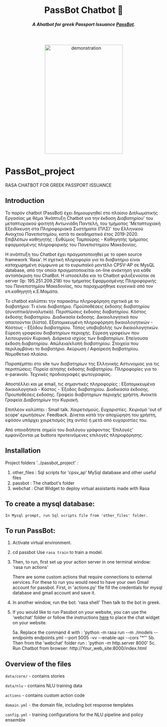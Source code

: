 <h1 align="center">PassBot Chatbot 💬</h1>
<h5 align="center">
A Ahatbot for greek Passport Issuance <a href="http://195.251.209.218:8000/index.html" target="_blank">PassBot</a>.
</h5>
<br />
<br />

<div align="center">
<img align="center" src="https://cdn.pixabay.com/photo/2013/07/12/13/53/police-officer-147501_960_720.png" width="250" height="350" alt="demonstration">
</div>


# PassBot_project
RASA CHATBOT FOR GREEK PASSPORT ISSUANCE

## Ιntroduction
Το παρόν chatbot (PassBot) έχει δημιουργηθεί στο πλαίσιο Διπλωματικής Εργασίας με θέμα 'Ανάπτυξη Chatbot για την έκδοση Διαβατηρίου' 
του μεταπτυχιακού φοιτητή Αντωνιάδη Παντελή, του τμήματος 'Μεταπτυχιακή Εξειδίκευση στα Πληροφοριακά Συστήματα (ΠΛΣ)' του Ελληνικού 
Ανοιχτού Πανεπιστημίου, κατά το ακαδηματικό έτος 2019-2020.
Επιβλέπων καθηγητής : Ευθύμιος Ταμπούρης - Καθηγητής τμήματος εφαρμοσμένης πληροφορικής του Πανεπιστημίου Μακεδονίας.

Η ανάπτυξη του Chatbot έχει πραγματοποιηθεί με το open source framework 'Rasa'.
Η σχετική πληροφορία για το διαβατήριο είναι καταχωρημένη σύμφωνα με το ευρωπαϊκό μοντέλο CPSV-AP σε MysQL database, 
από την οποία πραγματοποιείται on-line ανάκτηση για κάθε ανταπόκριση του ChatBot.
Η ιστοσελίδα και το Chatbot φιλοξενούται σε server (Ip: 195.251.209.218) του τμήματος Εφαρμοσμένης Πληροφορικής του Πανεπιστημίου Μακεδονίας, 
που παραχωρήθηκε ευγενικά από τον επ.καθηγητή κ.Ε.Μαμάτα. 

Το chatbot καλύπτει την παρακάτω πληροφόρηση σχετικά με το διαβατήριο:
   Τι είναι διαβατήριο.
   Προϋποθέσεις έκδοσης διαβατηρίου (συνοπτικά/αναλυτικά).
   Περιπτώσεις έκδοσης διαβατηρίου.
   Kόστος έκδοσης διαβατηρίου.
   Διαδικασία έκδοσης.
   Δικαιολογητικά που απαιτούνται (λίστα).
   Εξατομικευμένη πληροφόρηση δικαιολογητικών - Κόστους - Εξόδου διαβατηρίου.
   Τόπος υποβοβολής των δικαιολογητικών.
   Εύρεση γραφείου διαβατηρίων περιοχής.
   Εύρεση γραφείων που λειτουργούν Κυριακή.
   Διάρκεια ισχύος των διαβατηρίων.
   Επείγουσα έκδοση διαβατηρίου.
   Απώλεια/κλοπή διαβατηρίου.
   Στοιχεία που περιλαμβάνει το διαβατήριο.
   Ακύρωση / Αφαίρεση διαβατηρίου.
   Νομοθετικό πλαίσιο.

Παραπέμπτει στο site των διαβατηρίων της Ελληνικής Αστυνομιας για τις περιπτώσεις:
   Πορεία αίτησης έκδοσης διαβατηρίου.
   Πληροφορίες για το e-paravolo.
   Τεχνικές προδιαγραφές φωτογραφίας.

Αποστέλλει και με email, τις σημαντικές πληροφορίες :
   Εξατομικευμένα δικαιολογητικά - Κόστος - Έξοδος διαβατηρίου.
   Διαδικασία έκδοσης.
   Προυποθέσεις έκδοσης.
   Γραφείο διαβατηρίων περιοχής χρήστη.
   Ανοικτά Γραφεία Διαβατηρίων την Κυριακή.
  
Επιπλέον καλύπτει :
   Small talk.
   Χαιρετισμούς.
   Ευχαριστίες.
   Χειρισμό 'out of scope' ερωτήσεων.
   Feedback. Δίνεται κατά την αποχώρηση του χρήστη, εφόσον υπάρχει χαιρετισμός (πχ αντίο) ή μετά από ευχαριστίες του.

Από οποιοδήποτε σημείο του διαλόγου γράφοντας 'Επιλογές' εμφανίζονται με buttons προτεινόμενες επιλογές πληροφόρησης.



## Installation

Project folders '../passbot_project' :
1. other_files	: Sql scripts for 'cpsv_ap' MySql database and other useful files
2. passbot		: The chatbot's folder
3. webchat		: Chat Widget to deploy virtual assistants made with Rasa

## To create a mysql database:
	In Mysql prompt, run Sql scripts file from 'other_files' folder.

## To run PassBot:

1. Activate virtual environment. 

2. cd passbot
	Use `rasa train` to train a model.

3. Then, to run, first set up your action server in one terminal window:
	'rasa run actions' 
		
	There are some custom actions that require connections to external services.
	For these to run you would need to have your own Gmail account for passbot.
	First, in 'actions.py' file fill the credentials for mysql database and gmail account and save it.

4. In another window, run the bot:
	'rasa shell'
	Then talk to the bot in greek.

5. If you would like to run Passbot on your website, you can use the 'webchat' folder or follow the 
	instructions [here](https://github.com/botfront/rasa-webchat) to place the chat widget on your website.
	
	5a. Replace the command 4 with : 
		'python -m rasa run --m ./models --endpoints endpoints.yml --port 5005 -vv --enable-api --cors "*"'
	5b. Then from the 'webchat' folder run :
		'python -m http.server 8000'
	5c. Run Chatbot from browser: 
		http://Your_web_site:8000/index.html


## Overview of the files

`data/core/` - contains stories 

`data/nlu` - contains NLU training data

`actions` - contains custom action code

`domain.yml` - the domain file, including bot response templates

`config.yml` - training configurations for the NLU pipeline and policy ensemble
